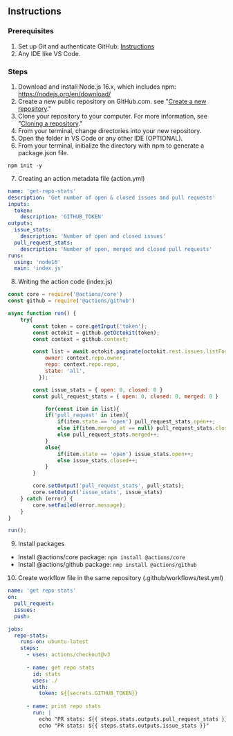 ## Instructions

### Prerequisites 
1. Set up Git and authenticate GitHub: [Instructions](https://docs.github.com/en/get-started/quickstart/set-up-git)
2. Any IDE like VS Code.

### Steps
1. Download and install Node.js 16.x, which includes npm: https://nodejs.org/en/download/
2. Create a new public repository on GitHub.com. see "[Create a new repository](https://docs.github.com/en/articles/creating-a-new-repository)."
3. Clone your repository to your computer. For more information, see "[Cloning a repository](https://docs.github.com/en/articles/cloning-a-repository)."
4. From your terminal, change directories into your new repository.
5. Open the folder in VS Code or any other IDE (OPTIONAL).
6. From your terminal, initialize the directory with npm to generate a package.json file.
  ```
  npm init -y
  ```
7. Creating an action metadata file (action.yml)
```yaml
name: 'get-repo-stats'
description: 'Get number of open & closed issues and pull requests'
inputs:
  token:
    description: 'GITHUB_TOKEN'
outputs:
  issue_stats:
    description: 'Number of open and closed issues'
  pull_request_stats:
    description: 'Number of open, merged and closed pull requests'
runs:
  using: 'node16'
  main: 'index.js'
```
8. Writing the action code (index.js)
```js
const core = require('@actions/core')
const github = require('@actions/github')

async function run() {
    try{
        const token = core.getInput('token');
        const octokit = github.getOctokit(token);
        const context = github.context;

        const list = await octokit.paginate(octokit.rest.issues.listForRepo, {
            owner: context.repo.owner,
            repo: context.repo.repo,
            state: 'all',
          });

        const issue_stats = { open: 0, closed: 0 }
        const pull_request_stats = { open: 0, closed: 0, merged: 0 }

            for(const item in list){
            if('pull_request' in item){
                if(item.state == 'open') pull_request_stats.open++;
                else if(item.merged_at == null) pull_request_stats.closed++;
                else pull_request_stats.merged++;
            }
            else{
                if(item.state == 'open') issue_stats.open++;
                else issue_stats.closed++;
            }
        }

        core.setOutput('pull_request_stats', pull_stats);
        core.setOutput('issue_stats', issue_stats)
    } catch (error) {
        core.setFailed(error.message);
    }
}

run();
```
9. Install packages
- Install @actions/core package: `npm install @actions/core`
- Install @actions/github package: `nmp install @actions/github`

10. Create workflow file in the same repository (.github/workflows/test.yml)
```yaml
name: 'get repo stats'
on:
  pull_request:
  issues:
  push:

jobs:
  repo-stats:
    runs-on: ubuntu-latest
    steps:
      - uses: actions/checkout@v3
      
      - name: get repo stats
        id: stats
        uses: ./
        with:
          token: ${{secrets.GITHUB_TOKEN}}
      
      - name: print repo stats
        run: |
          echo "PR stats: ${{ steps.stats.outputs.pull_request_stats }}"
          echo "PR stats: ${{ steps.stats.outputs.issue_stats }}"
````
